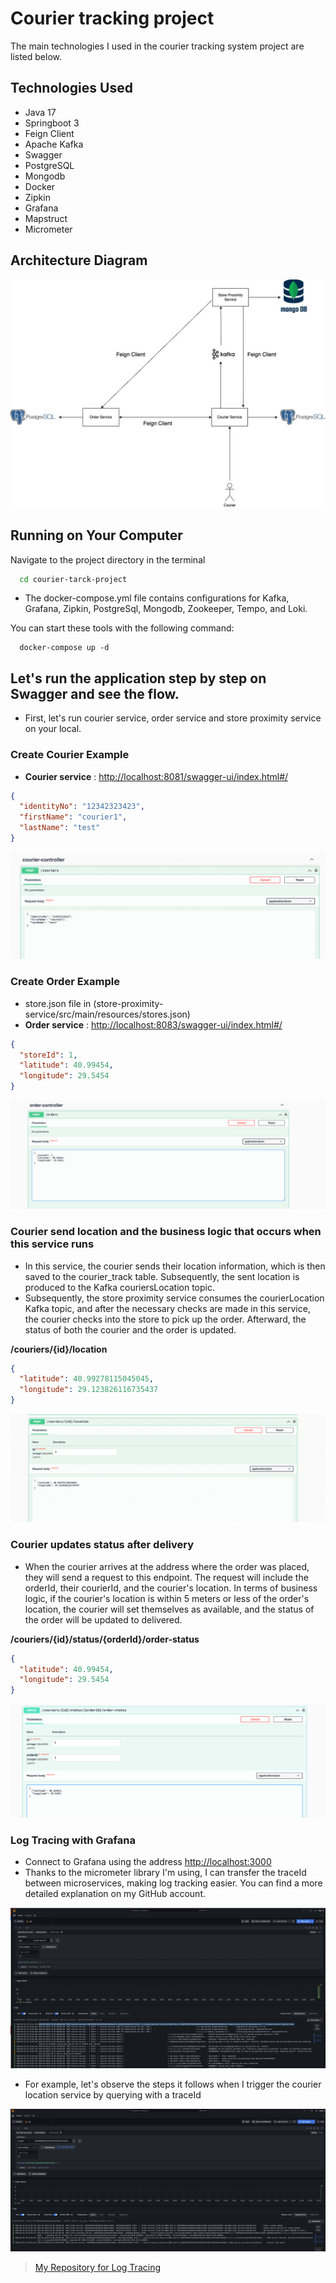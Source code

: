 
# Courier tracking project

The main technologies I used in the courier tracking system project are listed below.

## Technologies Used

* Java 17
* Springboot 3
* Feign Client
* Apache Kafka
* Swagger
* PostgreSQL
* Mongodb
* Docker
* Zipkin
* Grafana
* Mapstruct
* Micrometer

## Architecture Diagram

![architecture](images/architecture.jpg)

## Running on Your Computer

Navigate to the project directory in the terminal

```bash
  cd courier-tarck-project
```

* The docker-compose.yml file contains configurations for Kafka, Grafana, Zipkin, PostgreSql, Mongodb, Zookeeper, Tempo, and Loki.

You can start these tools with the following command:

```docker
  docker-compose up -d
```

## Let's run the application step by step on Swagger and see the flow.

* First, let's run courier service, order service and store proximity service on your local.

### Create Courier Example

* __Courier service__ : <http://localhost:8081/swagger-ui/index.html#/>

```json
{
  "identityNo": "12342323423",
  "firstName": "courier1",
  "lastName": "test"
}
```

![create_courier](images/create_courier.png)

### Create Order Example

* store.json file in (store-proximity-service/src/main/resources/stores.json)
* __Order service__ : <http://localhost:8083/swagger-ui/index.html#/>

```json
{
  "storeId": 1,
  "latitude": 40.99454,
  "longitude": 29.5454
}
```

![create_order](images/create_order.png)

### Courier send location and the business logic that occurs when this service runs

* In this service, the courier sends their location information, which is then saved to the courier_track table. Subsequently, the sent location is produced to the Kafka couriersLocation topic.
* Subsequently, the store proximity service consumes the courierLocation Kafka topic, and after the necessary checks are made in this service, the courier checks into the store to pick up the order. Afterward, the status of both the courier and the order is updated.

__/couriers/{id}/location__

```json
{
  "latitude": 40.99278115045045,
  "longitude": 29.123826116735437
}
```
![send_location](images/send_location.png)


### Courier updates status after delivery

* When the courier arrives at the address where the order was placed, they will send a request to this endpoint. The request will include the orderId, their courierId, and the courier's location. In terms of business logic, if the courier's location is within 5 meters or less of the order's location, the courier will set themselves as available, and the status of the order will be updated to delivered.

__/couriers/{id}/status/{orderId}/order-status__

```json
{
  "latitude": 40.99454,
  "longitude": 29.5454
}
```

![courier_update_status](images/courier_update_status.png)

### Log Tracing with Grafana

* Connect to Grafana using the address <http://localhost:3000>
* Thanks to the micrometer library I'm using, I can transfer the traceId between microservices, making log tracking easier. You can find a more detailed explanation on my GitHub account.

![grafana](images/grafana.png)

* For example, let's observe the steps it follows when I trigger the courier location service by querying with a traceId

![trace_id](images/trace_id.png)

>  [My Repository for Log Tracing](https://github.com/ErayMert/microservice-log-tracing)
